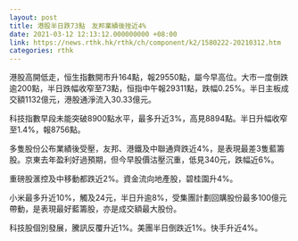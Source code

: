 ```yaml
---
layout: post
title: 港股半日跌73點　友邦業績後挫近4%
date: 2021-03-12 12:13:12.000000000 +08:00
link: https://news.rthk.hk/rthk/ch/component/k2/1580222-20210312.htm
categories: rthk
---
```


港股高開低走，恒生指數開市升164點，報29550點，屬今早高位。大市一度倒跌逾200點，半日跌幅收窄至73點，恒指中午報29311點，跌幅0.25%。半日主板成交額1132億元，港股通淨流入30.33億元。

科技指數早段未能突破8900點水平，最多升近3%，高見8894點。半日升幅收窄至1.4%，報8756點。

多隻股份公布業績後受壓，友邦、港鐵及中聯通齊跌近4%，是表現最差3隻藍籌股。京東去年盈利好過預期，但今早股價沽壓沉重，低見340元，跌幅近6%。

重磅股滙控及中移動都跌近2%。資金流向地產股，碧桂園升4%。

小米最多升近10%，觸及24元，半日升逾8%，受集團計劃回購股份最多100億元帶動，是表現最好藍籌股，亦是成交額最大股份。

科技股個別發展，騰訊反覆升近1%。美團半日倒跌近1%。快手升近4%。
